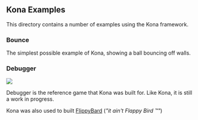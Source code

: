 ## Kona Examples

This directory contains a number of examples using the Kona framework.

### Bounce
The simplest possible example of Kona, showing a ball bouncing off walls.

### Debugger
![](https://dl.dropboxusercontent.com/u/7949088/kona/debugger2.png)

Debugger is the reference game that Kona was built for. Like Kona, it is still a work in
progress.

Kona was also used to built [FlippyBard](http://andrewberls.com/demos/flippybard/) (*"it ain't Flappy Bird ™"*)



